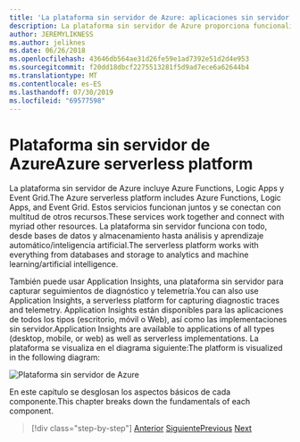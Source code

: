 ```yaml
---
title: 'La plataforma sin servidor de Azure: aplicaciones sin servidor'
description: La plataforma sin servidor de Azure proporciona funcionalidades que incluyen código de escalado instantáneo desencadenada por eventos, pub/sub basado en la nube, orquestación de flujos de trabajo y mucho más.
author: JEREMYLIKNESS
ms.author: jeliknes
ms.date: 06/26/2018
ms.openlocfilehash: 43646db564ae31d26fe59e1ad7392e51d2d4e953
ms.sourcegitcommit: f20dd18dbcf2275513281f5d9ad7ece6a62644b4
ms.translationtype: MT
ms.contentlocale: es-ES
ms.lasthandoff: 07/30/2019
ms.locfileid: "69577598"
---
```

# <a name="azure-serverless-platform"></a><span data-ttu-id="27205-103">Plataforma sin servidor de Azure</span><span class="sxs-lookup"><span data-stu-id="27205-103">Azure serverless platform</span></span>

<span data-ttu-id="27205-104">La plataforma sin servidor de Azure incluye Azure Functions, Logic Apps y Event Grid.</span><span class="sxs-lookup"><span data-stu-id="27205-104">The Azure serverless platform includes Azure Functions, Logic Apps, and Event Grid.</span></span> <span data-ttu-id="27205-105">Estos servicios funcionan juntos y se conectan con multitud de otros recursos.</span><span class="sxs-lookup"><span data-stu-id="27205-105">These services work together and connect with myriad other resources.</span></span> <span data-ttu-id="27205-106">La plataforma sin servidor funciona con todo, desde bases de datos y almacenamiento hasta análisis y aprendizaje automático/inteligencia artificial.</span><span class="sxs-lookup"><span data-stu-id="27205-106">The serverless platform works with everything from databases and storage to analytics and machine learning/artificial intelligence.</span></span>

<span data-ttu-id="27205-107">También puede usar Application Insights, una plataforma sin servidor para capturar seguimientos de diagnóstico y telemetría.</span><span class="sxs-lookup"><span data-stu-id="27205-107">You can also use Application Insights, a serverless platform for capturing diagnostic traces and telemetry.</span></span> <span data-ttu-id="27205-108">Application Insights están disponibles para las aplicaciones de todos los tipos (escritorio, móvil o Web), así como las implementaciones sin servidor.</span><span class="sxs-lookup"><span data-stu-id="27205-108">Application Insights are available to applications of all types (desktop, mobile, or web) as well as serverless implementations.</span></span> <span data-ttu-id="27205-109">La plataforma se visualiza en el diagrama siguiente:</span><span class="sxs-lookup"><span data-stu-id="27205-109">The platform is visualized in the following diagram:</span></span>

![Plataforma sin servidor de Azure](./media/azure-serverless-platform.png)

<span data-ttu-id="27205-111">En este capítulo se desglosan los aspectos básicos de cada componente.</span><span class="sxs-lookup"><span data-stu-id="27205-111">This chapter breaks down the fundamentals of each component.</span></span>

>[!div class="step-by-step"]
><span data-ttu-id="27205-112">[Anterior](serverless-design-examples.md)
>[Siguiente](azure-functions.md)</span><span class="sxs-lookup"><span data-stu-id="27205-112">[Previous](serverless-design-examples.md)
[Next](azure-functions.md)</span></span>
